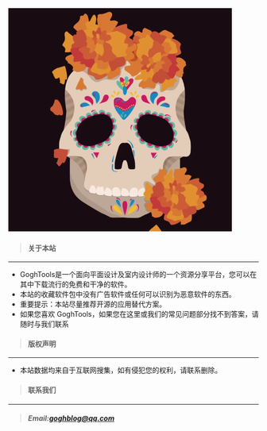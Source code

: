 <img  class="photo" src="_media/iml.png">

> #### 关于本站
---
-  GoghTools是一个面向平面设计及室内设计师的一个资源分享平台，您可以在其中下载流行的免费和干净的软件。
-  本站的收藏软件包中没有广告软件或任何可以识别为恶意软件的东西。
-  重要提示：本站尽量推荐开源的应用替代方案。
-  如果您喜欢 GoghTools，如果您在这里或我们的常见问题部分找不到答案，请随时与我们联系

> #### 版权声明
---
-  本站数据均来自于互联网搜集，如有侵犯您的权利，请联系删除。

> #### 联系我们
---

>  ##### <i class="bi bi-envelope"></i> Email:goghblog@qq.com